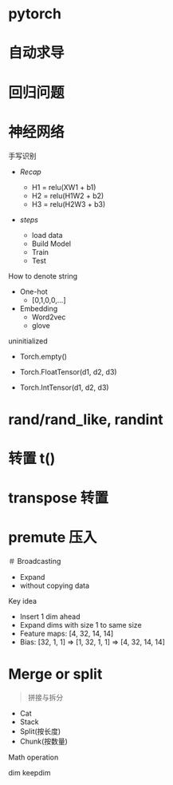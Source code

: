 # pytorch

# 自动求导

# 回归问题

# 神经网络

手写识别

- *Recap*
    - H1 = relu(XW1 + b1)
    - H2 = relu(H1W2 + b2)
    - H3 = relu(H2W3 + b3)

- *steps*
    - load data
    - Build Model
    - Train
    - Test

How to denote string

- One-hot
    - [0,1,0,0,...]
- Embedding
    - Word2vec
    - glove

uninitialized

- Torch.empty()

- Torch.FloatTensor(d1, d2, d3)

- Torch.IntTensor(d1, d2, d3)

# rand/rand_like, randint

# 转置 t()

# transpose 转置

# premute 压入

＃ Broadcasting 

- Expand
- without copying data

Key idea

- Insert 1 dim ahead
- Expand dims with size 1 to same size 
- Feature maps: [4, 32, 14, 14]
- Bias: [32, 1, 1] => [1, 32, 1, 1] => [4, 32, 14, 14]

# Merge or split
> 拼接与拆分
- Cat
- Stack
- Split(按长度)
- Chunk(按数量)

Math operation

dim keepdim
